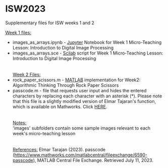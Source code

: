 # ISW2023
Supplementary files for ISW weeks 1 and 2

<ins>Week 1 files:</ins> 
- images_as_arrays.ipynb - [Jupyter](https://jupyter.org/) Notebook for Week 1 Micro-Teaching Lesson: Introduction to Digital Image Processing
- images_as_arrays.sce - [Scilab](https://www.scilab.org/) script for Week 1 Micro-Teaching Lesson: Introduction to Digital Image Processing\
\
\
<ins>Week 2 Files:</ins> 
- rock_paper_scissors.m - [MATLAB](https://www.mathworks.com/products/matlab.html) implementation for Week2: Algorithmic Thinking Through Rock Paper Scissors
- passcode.m - file that requests user input and hides the entered characters by replacing each character with an asterisk (*). Please note that this file is a slightly modified version of Elmar Tajaran's function, which is available on Mathworks. Click [HERE](https://www.mathworks.com/matlabcentral/fileexchange/6590-passcode). \
\
\
<ins>Notes:</ins> \
'images' subfolders contain some sample images relevant to each week's micro-teaching lesson
\
\
\
<ins>References:</ins>
Elmar Tarajan (2023). passcode (https://www.mathworks.com/matlabcentral/fileexchange/6590-passcode), MATLAB Central File Exchange. Retrieved July 11, 2023. 